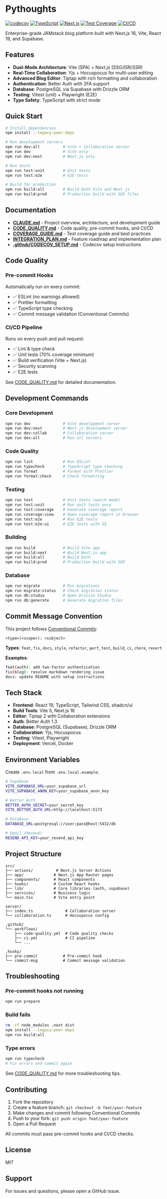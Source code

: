 # Pythoughts

[![codecov](https://codecov.io/gh/YOUR_USERNAME/pythoughts_claude/branch/main/graph/badge.svg)](https://codecov.io/gh/YOUR_USERNAME/pythoughts_claude)
[![TypeScript](https://img.shields.io/badge/TypeScript-5.5-blue)](https://www.typescriptlang.org/)
[![Next.js](https://img.shields.io/badge/Next.js-16-black)](https://nextjs.org/)
[![Test Coverage](https://img.shields.io/badge/coverage-70%25-brightgreen)](./COVERAGE_GUIDE.md)
[![CI/CD](https://github.com/YOUR_USERNAME/pythoughts_claude/actions/workflows/code-quality.yml/badge.svg)](https://github.com/YOUR_USERNAME/pythoughts_claude/actions)

Enterprise-grade JAMstack blog platform built with Next.js 16, Vite, React 19, and Supabase.

## Features

- **Dual-Mode Architecture**: Vite (SPA) + Next.js (SSG/ISR/SSR)
- **Real-Time Collaboration**: Yjs + Hocuspocus for multi-user editing
- **Advanced Blog Editor**: Tiptap with rich formatting and collaboration
- **Authentication**: Better Auth with 2FA support
- **Database**: PostgreSQL via Supabase with Drizzle ORM
- **Testing**: Vitest (unit) + Playwright (E2E)
- **Type Safety**: TypeScript with strict mode

## Quick Start

```bash
# Install dependencies
npm install --legacy-peer-deps

# Run development servers
npm run dev:all          # Vite + Collaboration server
npm run dev              # Vite only
npm run dev:next         # Next.js only

# Run tests
npm run test:unit        # Unit tests
npm run test:e2e         # E2E tests

# Build for production
npm run build:all        # Build both Vite and Next.js
npm run build:prod       # Production build with SEO files
```

## Documentation

- **[CLAUDE.md](./CLAUDE.md)** - Project overview, architecture, and development guide
- **[CODE_QUALITY.md](./CODE_QUALITY.md)** - Code quality, pre-commit hooks, and CI/CD
- **[COVERAGE_GUIDE.md](./COVERAGE_GUIDE.md)** - Test coverage guide and best practices
- **[INTEGRATION_PLAN.md](./INTEGRATION_PLAN.md)** - Feature roadmap and implementation plan
- **[.github/CODECOV_SETUP.md](./.github/CODECOV_SETUP.md)** - Codecov setup instructions

## Code Quality

### Pre-commit Hooks

Automatically run on every commit:

- ✅ ESLint (no warnings allowed)
- ✅ Prettier formatting
- ✅ TypeScript type checking
- ✅ Commit message validation (Conventional Commits)

### CI/CD Pipeline

Runs on every push and pull request:

- ✅ Lint & type check
- ✅ Unit tests (70% coverage minimum)
- ✅ Build verification (Vite + Next.js)
- ✅ Security scanning
- ✅ E2E tests

See [CODE_QUALITY.md](./CODE_QUALITY.md) for detailed documentation.

## Development Commands

### Core Development

```bash
npm run dev              # Vite development server
npm run dev:next         # Next.js development server
npm run dev:collab       # Collaboration server
npm run dev:all          # Run all servers
```

### Code Quality

```bash
npm run lint             # Run ESLint
npm run typecheck        # TypeScript type checking
npm run format           # Format with Prettier
npm run format:check     # Check formatting
```

### Testing

```bash
npm run test             # Unit tests (watch mode)
npm run test:unit        # Run unit tests once
npm run test:coverage    # Generate coverage report
npm run coverage:view    # Open coverage report in browser
npm run test:e2e         # Run E2E tests
npm run test:e2e:ui      # E2E tests with UI
```

### Building

```bash
npm run build            # Build Vite app
npm run build:next       # Build Next.js app
npm run build:all        # Build both
npm run build:prod       # Production build with SEO
```

### Database

```bash
npm run migrate          # Run migrations
npm run migrate:status   # Check migration status
npm run db:studio        # Open Drizzle Studio
npm run db:generate      # Generate migration files
```

## Commit Message Convention

This project follows [Conventional Commits](https://www.conventionalcommits.org/):

```
<type>(<scope>): <subject>
```

**Types**: `feat`, `fix`, `docs`, `style`, `refactor`, `perf`, `test`, `build`, `ci`, `chore`, `revert`

**Examples**:

```bash
feat(auth): add two-factor authentication
fix(blog): resolve markdown rendering issue
docs: update README with setup instructions
```

## Tech Stack

- **Frontend**: React 19, TypeScript, Tailwind CSS, shadcn/ui
- **Build Tools**: Vite 5, Next.js 16
- **Editor**: Tiptap 2 with Collaboration extensions
- **Auth**: Better Auth 1.3
- **Database**: PostgreSQL (Supabase), Drizzle ORM
- **Collaboration**: Yjs, Hocuspocus
- **Testing**: Vitest, Playwright
- **Deployment**: Vercel, Docker

## Environment Variables

Create `.env.local` from `.env.local.example`:

```bash
# Supabase
VITE_SUPABASE_URL=your_supabase_url
VITE_SUPABASE_ANON_KEY=your_supabase_anon_key

# Better Auth
BETTER_AUTH_SECRET=your_secret_key
VITE_BETTER_AUTH_URL=http://localhost:5173

# Database
DATABASE_URL=postgresql://user:pass@host:5432/db

# Email (Resend)
RESEND_API_KEY=your_resend_api_key
```

## Project Structure

```
src/
├── actions/          # Next.js Server Actions
├── app/             # Next.js App Router pages
├── components/      # React components
├── hooks/           # Custom React hooks
├── lib/             # Core libraries (auth, supabase)
├── services/        # Business logic
└── main.tsx         # Vite entry point

server/
├── index.ts              # Collaboration server
└── collaboration.ts      # Hocuspocus config

.github/
└── workflows/
    ├── code-quality.yml  # Code quality checks
    ├── ci.yml            # CI pipeline
    └── ...

.husky/
├── pre-commit           # Pre-commit hook
└── commit-msg           # Commit message validation
```

## Troubleshooting

### Pre-commit hooks not running

```bash
npm run prepare
```

### Build fails

```bash
rm -rf node_modules .next dist
npm install --legacy-peer-deps
npm run build:all
```

### Type errors

```bash
npm run typecheck
# Fix errors and commit again
```

See [CODE_QUALITY.md](./CODE_QUALITY.md) for more troubleshooting tips.

## Contributing

1. Fork the repository
2. Create a feature branch: `git checkout -b feat/your-feature`
3. Make changes and commit following Conventional Commits
4. Push to your fork: `git push origin feat/your-feature`
5. Open a Pull Request

All commits must pass pre-commit hooks and CI/CD checks.

## License

MIT

## Support

For issues and questions, please open a GitHub issue.
